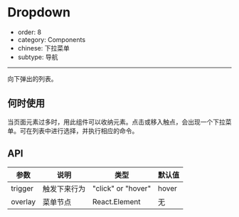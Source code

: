 # Dropdown

- order: 8
- category: Components
- chinese: 下拉菜单
- subtype: 导航

---

向下弹出的列表。

## 何时使用

当页面元素过多时，用此组件可以收纳元素。点击或移入触点，会出现一个下拉菜单。可在列表中进行选择，并执行相应的命令。


## API

|参数|说明|类型|默认值|
|---|----|---|------|
|trigger|触发下来行为|"click" or "hover"|hover|
|overlay|菜单节点|React.Element|无|
